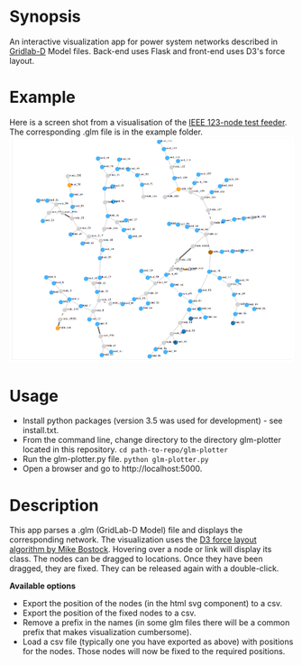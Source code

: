 # Synopsis
An interactive visualization app for power system networks described in [Gridlab-D](http://www.gridlabd.org/) Model files. Back-end uses Flask and front-end uses D3's force layout.

# Example
Here is a screen shot from a visualisation of the [IEEE 123-node test feeder](https://ewh.ieee.org/soc/pes/dsacom/testfeeders/). The corresponding .glm file is in the example folder.
![Alt text](etc/ieee123_example.png?raw=true "IEEE 123 node example")

# Usage
* Install python packages (version 3.5 was used for development) - see install.txt.
* From the command line, change directory to the directory glm-plotter located in this repository. `cd path-to-repo/glm-plotter`
* Run the glm-plotter.py file. `python glm-plotter.py`
* Open a browser and go to http://localhost:5000.

# Description
This app parses a .glm (GridLab-D Model) file and displays the corresponding network. The visualization uses the [D3 force layout algorithm by Mike Bostock](https://bl.ocks.org/mbostock/4062045).
Hovering over a node or link will display its class. The nodes can be dragged to locations. Once they have been dragged, they are fixed. They can be released again with a double-click.

**Available options**
* Export the position of the nodes (in the html svg component) to a csv.
* Export the position of the fixed nodes to a csv.
* Remove a prefix in the names (in some glm files there will be a common prefix that makes visualization cumbersome).
* Load a csv file (typically one you have exported as above) with positions for the nodes. Those nodes will now be fixed to the required positions.